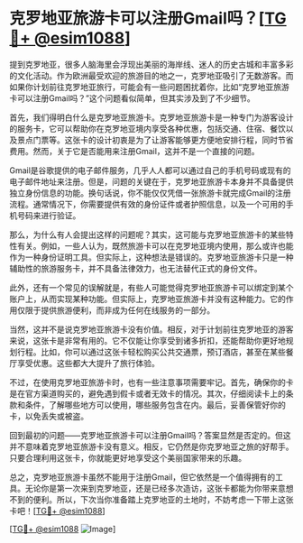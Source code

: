# 克罗地亚旅游卡可以注册Gmail吗？[[TG💪+ @esim1088](https://t.me/s/esim1088)]

提到克罗地亚，很多人脑海里会浮现出美丽的海岸线、迷人的历史古城和丰富多彩的文化活动。作为欧洲最受欢迎的旅游目的地之一，克罗地亚吸引了无数游客。而如果你计划前往克罗地亚旅行，可能会有一些问题困扰着你，比如“克罗地亚旅游卡可以注册Gmail吗？”这个问题看似简单，但其实涉及到了不少细节。

首先，我们得明白什么是克罗地亚旅游卡。克罗地亚旅游卡是一种专门为游客设计的服务卡，它可以帮助你在克罗地亚境内享受各种优惠，包括交通、住宿、餐饮以及景点门票等。这张卡的设计初衷是为了让游客能够更方便地安排行程，同时节省费用。然而，关于它是否能用来注册Gmail，这并不是一个直接的问题。

Gmail是谷歌提供的电子邮件服务，几乎人人都可以通过自己的手机号码或现有的电子邮件地址来注册。但是，问题的关键在于，克罗地亚旅游卡本身并不具备提供独立身份信息的功能。换句话说，你不能仅仅凭借一张旅游卡就完成Gmail的注册流程。通常情况下，你需要提供有效的身份证件或者护照信息，以及一个可用的手机号码来进行验证。

那么，为什么有人会提出这样的问题呢？其实，这可能与克罗地亚旅游卡的某些特性有关。例如，一些人认为，既然旅游卡可以在克罗地亚境内使用，那么或许也能作为一种身份证明工具。但实际上，这种想法是错误的。克罗地亚旅游卡只是一种辅助性的旅游服务卡，并不具备法律效力，也无法替代正式的身份文件。

此外，还有一个常见的误解就是，有些人可能觉得克罗地亚旅游卡可以绑定到某个账户上，从而实现某种功能。但实际上，克罗地亚旅游卡并没有这种能力。它的作用仅限于提供旅游便利，而非成为任何在线服务的一部分。

当然，这并不是说克罗地亚旅游卡没有价值。相反，对于计划前往克罗地亚的游客来说，这张卡是非常有用的。它不仅能让你享受到诸多折扣，还能帮助你更好地规划行程。比如，你可以通过这张卡轻松购买公共交通票，预订酒店，甚至在某些餐厅享受优惠。这些都大大提升了旅行体验。

不过，在使用克罗地亚旅游卡时，也有一些注意事项需要牢记。首先，确保你的卡是在官方渠道购买的，避免遇到假卡或者无效卡的情况。其次，仔细阅读卡上的条款和条件，了解哪些地方可以使用，哪些服务包含在内。最后，妥善保管好你的卡，以免丢失或被盗。

回到最初的问题——克罗地亚旅游卡可以注册Gmail吗？答案显然是否定的。但这并不意味着克罗地亚旅游卡没有意义。相反，它仍然是你克罗地亚之旅的好帮手。只要合理利用这张卡，你就能更好地享受这个美丽国家带来的乐趣。

总之，克罗地亚旅游卡虽然不能用于注册Gmail，但它依然是一个值得拥有的工具。无论你是第一次来到克罗地亚，还是已经多次造访，这张卡都能为你带来意想不到的便利。所以，下次当你准备踏上克罗地亚的土地时，不妨考虑一下带上这张卡吧！[[TG💪+ @esim1088](https://t.me/s/esim1088)]

[[TG💪+ @esim1088](https://t.me/s/esim1088) ![Image](https://i.postimg.cc/4NQfJmqS/Snipaste-2025-05-13-00-14-12.png)]